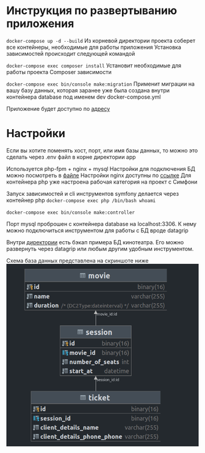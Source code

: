 # Инструкция по развертыванию приложения

``docker-compose up -d --build``
Из корневой директории проекта соберет все контейнеры, необходимые для работы приложения Установка зависимостей
происходит следующей командой

`` docker-compose exec composer install ``
Установит необходимые для работы проекта Composer зависимости

``docker-compose exec bin/console make:migration``
Применит миграции на вашу базу данных, которая заранее уже была создана внутри контейнера database под именем dev
docker-compose.yml

Приложение будет доступно по [адресу](localhost:8080)

# Настройки

Если вы хотите поменять хост, порт, или имя базы данных, то можно это сделать через .env файл в корне директории app

Используется php-fpm + nginx + mysql Настройки для подключения БД можно посмотреть в [файле](docker-compose.yml)
Настройки nginx доступны по [ссылке](docker/nginx/default.conf)
Для контейнера php уже настроена рабочая категория на проект с Симфони

Запуск зависимостей и cli инструментов symfony делается через контейнер php
`` docker-compose exec php /bin/bash whoami ``

`` docker-compose exec bin/console make:controller ``

Порт mysql проброшен с контейнера database на localhost:3306. К нему можно подключиться инструментом для работы с БД
вроде datagrip

Внутри [директории](mysql-backup) есть бэкап примера БД кинотеатра. Его можно развернуть через datagrip или любым другим
удобным инструментом.

Схема база данных представлена на скриншоте ниже
![img.png](img.png)
